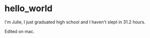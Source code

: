 # hello_world

I'm Julie, I just graduated high school and I haven't slept in 31.2 hours.

Edited on mac. 
